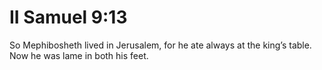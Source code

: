# II Samuel 9:13

So Mephibosheth lived in Jerusalem, for he ate always at the king’s table. Now he was lame in both his feet.
